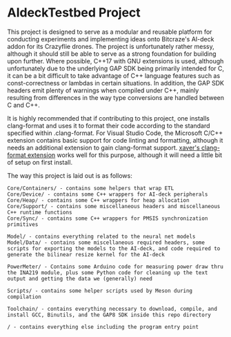 # AIdeckTestbed Project

This project is designed to serve as a modular and reusable platform for conducting experiments and implementing ideas onto Bitcraze's AI-deck addon for its Crazyflie drones. The project is unfortunately rather messy, although it should still be able to serve as a strong foundation for building upon further.  Where possible, C++17 with GNU extensions is used, although unfortunately due to the underlying GAP SDK being primarily intended for C, it can be a bit difficult to take advantage of C++ language features such as const-correctness or lambdas in certain situations. In addition, the GAP SDK headers emit plenty of warnings when compiled under C++, mainly resulting from differences in the way type conversions are handled between C and C++. 

It is highly recommended that if contributing to this project, one installs clang-format and uses it to format their code according to the standard specified within .clang-format. For Visual Studio Code, the Microsoft C/C++ extension contains basic support for code linting and formatting, although it needs an additional extension to gain clang-format support. [xaver's clang-format extension](https://marketplace.visualstudio.com/items?itemName=xaver.clang-format) works well for this purpose, although it will need a little bit of setup on first install.

The way this project is laid out is as follows:

```
Core/Containers/ - contains some helpers that wrap ETL
Core/Device/ - contains some C++ wrappers for AI-deck peripherals
Core/Heap/ - contains some C++ wrappers for heap allocation
Core/Support/ - contains some miscellaneous headers and miscellaneous C++ runtime functions
Core/Sync/ - contains some C++ wrappers for PMSIS synchronization primitives

Model/ - contains everything related to the neural net models
Model/Data/ - contains some miscellaneous required headers, some scripts for exporting the models to the AI-deck, and code required to generate the bilinear resize kernel for the AI-deck

PowerMeter/ - Contains some Arduino code for measuring power draw thru the INA219 module, plus some Python code for cleaning up the text output and getting the data we (generally) need

Scripts/ - contains some helper scripts used by Meson during compilation

Toolchain/ - contains everything necessary to download, compile, and install GCC, Binutils, and the GAP8 SDK inside this repo directory

/ - contains everything else including the program entry point
```